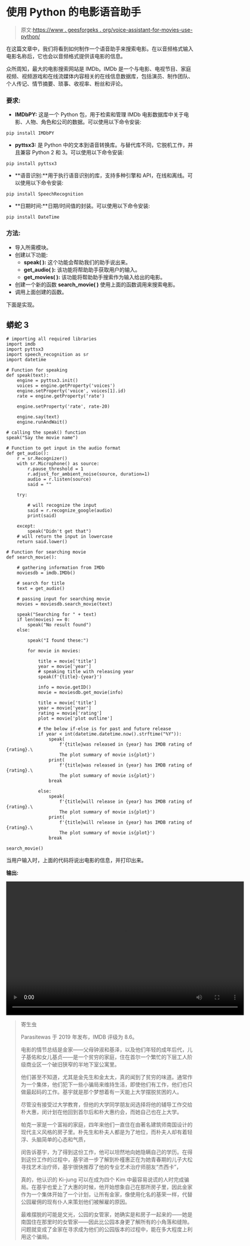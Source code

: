 # 使用 Python 的电影语音助手

> 原文:[https://www . geesforgeks . org/voice-assistant-for-movies-use-python/](https://www.geeksforgeeks.org/voice-assistant-for-movies-using-python/)

在这篇文章中，我们将看到如何制作一个语音助手来搜索电影。在以音频格式输入电影名称后，它也会以音频格式提供该电影的信息。

众所周知，最大的电影搜索网站是 IMDb。IMDb 是一个与电影、电视节目、家庭视频、视频游戏和在线流媒体内容相关的在线信息数据库，包括演员、制作团队、个人传记、情节摘要、琐事、收视率、粉丝和评论。

### **要求:**

*   **IMDbPY:** 这是一个 Python 包，用于检索和管理 IMDb 电影数据库中关于电影、人物、角色和公司的数据。可以使用以下命令安装:

```
pip install IMDbPY
```

*   **pyttsx3:** 是 Python 中的文本到语音转换库。与替代库不同，它脱机工作，并且兼容 Python 2 和 3。可以使用以下命令安装:

```
pip install pyttsx3
```

*   **语音识别:**用于执行语音识别的库，支持多种引擎和 API，在线和离线。可以使用以下命令安装:

```
pip install SpeechRecognition
```

*   **日期时间:**日期/时间值的封装。可以使用以下命令安装:

```
pip install DateTime
```

### 方法:

*   导入所需模块。
*   创建以下功能:
    *   **speak( ):** 这个功能会帮助我们的助手说出来。
    *   **get_audio( ):** 该功能将帮助助手获取用户的输入。
    *   **get_movies( ):** 该功能将帮助助手搜索作为输入给出的电影。
*   创建一个新的函数 **search_movie( )** 使用上面的函数调用来搜索电影。
*   调用上面创建的函数。

下面是实现。

## 蟒蛇 3

```
# importing all required libraries
import imdb
import pyttsx3
import speech_recognition as sr
import datetime

# Function for speaking
def speak(text):
    engine = pyttsx3.init()
    voices = engine.getProperty('voices')
    engine.setProperty('voice', voices[1].id)
    rate = engine.getProperty('rate')

    engine.setProperty('rate', rate-20)

    engine.say(text)
    engine.runAndWait()

# calling the speak() function
speak("Say the movie name")

# Function to get input in the audio format
def get_audio():
    r = sr.Recognizer()
    with sr.Microphone() as source:
        r.pause_threshold = 1
        r.adjust_for_ambient_noise(source, duration=1)
        audio = r.listen(source)
        said = ""

    try:

        # will recognize the input
        said = r.recognize_google(audio)
        print(said)

    except:
        speak("Didn't get that")
    # will return the input in lowercase
    return said.lower()

# Function for searching movie
def search_movie():

    # gathering information from IMDb
    moviesdb = imdb.IMDb()

    # search for title
    text = get_audio()

    # passing input for searching movie
    movies = moviesdb.search_movie(text)

    speak("Searching for " + text)
    if len(movies) == 0:
        speak("No result found")
    else:

        speak("I found these:")

        for movie in movies:

            title = movie['title']
            year = movie['year']
            # speaking title with releasing year
            speak(f'{title}-{year}')

            info = movie.getID()
            movie = moviesdb.get_movie(info)

            title = movie['title']
            year = movie['year']
            rating = movie['rating']
            plot = movie['plot outline']

            # the below if-else is for past and future release
            if year < int(datetime.datetime.now().strftime("%Y")):
                speak(
                    f'{title}was released in {year} has IMDB rating of {rating}.\
                    The plot summary of movie is{plot}')
                print(
                    f'{title}was released in {year} has IMDB rating of {rating}.\
                    The plot summary of movie is{plot}')
                break

            else:
                speak(
                    f'{title}will release in {year} has IMDB rating of {rating}.\
                    The plot summary of movie is{plot}')
                print(
                    f'{title}will release in {year} has IMDB rating of {rating}.\
                    The plot summary of movie is{plot}')
                break

search_movie()
```

当用户输入时，上面的代码将说出电影的信息，并打印出来。

**输出:**

<video class="wp-video-shortcode" id="video-555677-1" width="640" height="360" preload="metadata" controls=""><source type="video/mp4" src="https://media.geeksforgeeks.org/wp-content/uploads/20210209133031/My-Video1.mp4?_=1">[https://media.geeksforgeeks.org/wp-content/uploads/20210209133031/My-Video1.mp4](https://media.geeksforgeeks.org/wp-content/uploads/20210209133031/My-Video1.mp4)</video>

> 寄生虫
> 
> Parasitewas 于 2019 年发布，IMDB 评级为 8.6。
> 
> 电影的情节总结是金家——父母钟淑和基泽，以及他们年轻的成年后代，儿子基佑和女儿基贞——是一个贫穷的家庭，住在首尔一个繁忙的下层工人阶级商业区一个破旧狭窄的半地下室公寓里。
> 
> 他们甚至不知道，尤其是金先生和金太太，真的闻到了贫穷的味道。通常作为一个集体，他们犯下一些小骗局来维持生活，即使他们有工作，他们也只做最起码的工作。基宇就是那个梦想着有一天能上大学摆脱贫困的人。
> 
> 尽管没有接受过大学教育，但他的大学同学朋友闵选择将他的辅导工作交给朴大惠，闵计划在他回到首尔后和朴大惠约会，而她自己也在上大学。
> 
> 帕克一家是一个富裕的家庭，四年来他们一直住在由著名建筑师南国设计的现代主义风格的房子里。朴先生和朴夫人都是为了地位，而朴夫人却有着轻浮、头脑简单的心态和气质，
> 
> 闵告诉基宇，为了得到这份工作，他可以坦然地向她隐瞒自己的学历。在得到这份工作的过程中，基宇进一步了解到朴槿惠正在为她青春期的儿子大松寻找艺术治疗师，基宇很快推荐了他的专业艺术治疗师朋友“杰西卡”，
> 
> 真的，他认识的 Ki-jung 可以在成为四个 Kim 中最容易说谎的人时完成骗局。在基宇也爱上了大惠的时候，他开始想象自己在那所房子里，因此金家作为一个集体开始了一个计划，让所有金家，像使用化名的基荣一样，代替公园雇佣的现有仆人来策划他们被解雇的原因。
> 
> 最难摆脱的可能是文光，公园的女管家，她确实是和房子一起来的——她是南国住在那里时的女管家——因此比公园本身更了解所有的小角落和缝隙。问题就变成了金家在寻求成为他们的公园版本的过程中，能在多大程度上利用这个骗局。
